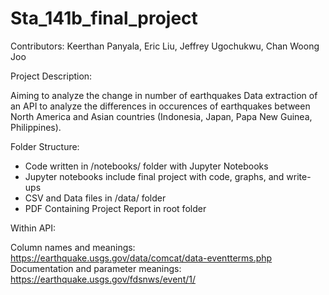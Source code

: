 # Sta_141b_final_project

Contributors: Keerthan Panyala, Eric Liu, Jeffrey Ugochukwu, Chan Woong Joo

Project Description:

Aiming to analyze the change in number of earthquakes 
Data extraction of an API to analyze the differences in occurences of earthquakes between North America and Asian countries (Indonesia, Japan, Papa New Guinea, Philippines). 

Folder Structure:

- Code written in /notebooks/ folder with Jupyter Notebooks
- Jupyter notebooks include final project with code, graphs, and write-ups
- CSV and Data files in /data/ folder 
- PDF Containing Project Report in root folder

Within API:

Column names and meanings: https://earthquake.usgs.gov/data/comcat/data-eventterms.php
Documentation and parameter meanings: https://earthquake.usgs.gov/fdsnws/event/1/
